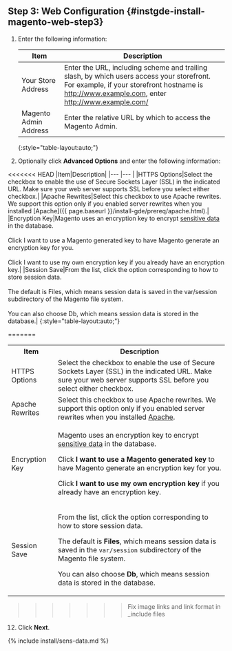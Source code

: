 ## Step 3: Web Configuration   {#instgde-install-magento-web-step3}

1.	Enter the following information:

    |Item|Description|
    |--- |--- |
    |Your Store Address|Enter the URL, including scheme and trailing slash, by which users access your storefront. For example, if your storefront hostname is http://www.example.com, enter http://www.example.com/|
    |Magento Admin Address|Enter the relative URL by which to access the Magento Admin.|
    {:style="table-layout:auto;"}

2.	Optionally click **Advanced Options** and enter the following information:

<<<<<<< HEAD
    |Item|Description|
    |--- |--- |
    |HTTPS Options|Select the checkbox to enable the use of Secure Sockets Layer (SSL) in the indicated URL. Make sure your web server supports SSL before you select either checkbox.|
    |Apache Rewrites|Select this checkbox to use Apache rewrites. We support this option only if you enabled server rewrites when you installed [Apache]({{ page.baseurl }}/install-gde/prereq/apache.html).|
    |Encryption Key|Magento uses an encryption key to encrypt [sensitive data](#sens-data) in the database.<br><br>Click I want to use a Magento generated key to have Magento generate an encryption key for you.<br><br>Click I want to use my own encryption key if you already have an encryption key.|
    |Session Save|From the list, click the option corresponding to how to store session data.<br><br>The default is Files, which means session data is saved in the var/session subdirectory of the Magento file system.<br><br>You can also choose Db, which means session data is stored in the database.|
    {:style="table-layout:auto;"}

=======
	<table>
	<tbody>
	<tr>
			<th>Item</th>
			<th>Description</th>
		</tr>
	<tr>
		<td>HTTPS Options</td>
		<td>Select the checkbox to enable the use of Secure Sockets Layer (SSL) in the indicated URL. Make sure your web server supports SSL before you select either checkbox.</td>
	</tr>
	<tr>
		<td>Apache Rewrites</td>
		<td>Select this checkbox to use Apache rewrites. We support this option only if you enabled server rewrites when you installed <a href="{{page.baseurl}}/install-gde/prereq/apache.html">Apache</a>.</td>
	</tr>
	<tr>
		<td>Encryption Key</td>
		<td><p>Magento uses an encryption key to encrypt <a href="#sens-data">sensitive data</a> in the database.</p>
		<p>Click <strong>I want to use a Magento generated key</strong> to have Magento generate an encryption key for you.</p>
		<p>Click <strong>I want to use my own encryption key</strong> if you already have an encryption key.</p></td>
	</tr>
	<tr>
		<td>Session Save</td>
		<td><p>From the list, click the option corresponding to how to store session data.</p>
			<p>The default is <strong>Files</strong>, which means session data is saved in the <code>var/session</code> subdirectory of the Magento file system.</p>
			<p>You can also choose <strong>Db</strong>, which means session data is stored in the database. </td>
	</tr>
	</tbody>
	</table>
	
>>>>>>> Fix image links and link format in _include files
12.	Click **Next**.

{% include install/sens-data.md %}
